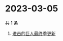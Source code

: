# 2023-03-05

共 1 条

<!-- BEGIN -->
<!-- 最后更新时间 Sun Mar 05 2023 03:06:20 GMT+0800 (China Standard Time) -->

1. [进击的巨人最终季更新](https://www.zhihu.com/search?q=进击的巨人最终季更新)

<!-- END -->
